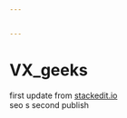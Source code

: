 ```yaml
---


---
```


<h1 id="vx_geeks">VX_geeks</h1>
<p>first update from <a href="http://stackedit.io">stackedit.io</a>	<br>
seo s
second publish</p>

<!--stackedit_data:
eyJoaXN0b3J5IjpbLTQ2MTcwMzY4M119
-->